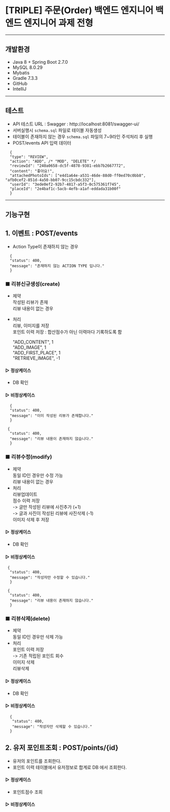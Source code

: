 # [TRIPLE] 주문(Order) 백엔드 엔지니어 백엔드 엔지니어 과제 전형
***
## 개발환경
* Java 8 + Spring Boot 2.7.0
* MySQL 8.0.29
* Mybatis
* Gradle 7.3.3
* GitHub
* IntelliJ
***
## 테스트
- API 테스트 URL : Swagger : http://localhost:8081/swagger-ui/
- 서버실행시 `schema.sql` 파일로 테이블 자동생성
- 테이블이 존재하지 않는 경우 `schema.sql` 파일의 7~9라인 주석처리 후 실행
- POST/events API 입력 데이터
```
  {
  "type": "REVIEW",
  "action": "ADD", /* "MOD", "DELETE" */
  "reviewId": "240a0658-dc5f-4878-9381-ebb7b2667772",
  "content": "좋아요!",
  "attachedPhotoIds": ["e4d1a64e-a531-46de-88d0-ff0ed70c0bb8", "afb0cef2-851d-4a50-bb07-9cc15cbdc332"],
  "userId": "3ede0ef2-92b7-4817-a5f3-0c575361f745",
  "placeId": "2e4baf1c-5acb-4efb-a1af-eddada31b00f"
  }
```
***
## 기능구현 ##
## 1. 이벤트 : POST/events ##
- Action Type이 존재하지 않는 경우
```
  {
  "status": 400,
  "message": "존재하지 않는 ACTION TYPE 입니다."
  }

```

### ■ 리뷰신규생성(create) ###
- 제약   
작성된 리뷰가 존재   
리뷰 내용이 없는 경우   
- 처리   
리뷰, 이미지를 저장   
포인트 이력 저장 : 합산점수가 아닌 이력마다 기록하도록 함

  "ADD_CONTENT", 1   
  "ADD_IMAGE", 1   
  "ADD_FIRST_PLACE", 1   
  "RETRIEVE_IMAGE", -1

#### ▷ 정상케이스
- DB 확인

#### ▷ 비정상케이스
```
  {
  "status": 400,
  "message": "이미 작성된 리뷰가 존재합니다."
  }
```
```
 {
  "status": 400,
  "message": "리뷰 내용이 존재하지 않습니다."
  }
```


### ■ 리뷰수정(modify) ###
- 제약   
동일 ID인 경우만 수정 가능   
리뷰 내용이 없는 경우
- 처리   
리뷰업데이트   
점수 이력 저장     
-> 글만 작성된 리뷰에 사진추가 (+1)  
-> 글과 사진이 작성된 리뷰에 사진삭제 (-1)   
이미지 삭제 후 저장

#### ▷ 정상케이스
- DB 확인

#### ▷ 비정상케이스
```
 {
  "status": 400,
  "message": "작성자만 수정할 수 있습니다."
  }

```
```
 {
  "status": 400,
  "message": "리뷰 내용이 존재하지 않습니다."
  }

```

### ■ 리뷰삭제(delete) ###
- 제약   
  동일 ID인 경우만 삭제 가능   
- 처리   
  포인트 이력 저장   
  -> 기존 적립된 포인트 회수      
  이미지 삭제  
  리뷰삭제

#### ▷ 정상케이스
- DB 확인

#### ▷ 비정상케이스
```
  {
   "status": 400,
   "message": "작성자만 삭제할 수 있습니다."
  }
```


## 2. 유저 포인트조회 : POST/points/{id} ##
- 유저의 포인트를 조회한다.
- 포인트 이력 테이블에서 유저정보로 합계로 DB 에서 조회한다.

#### ▷ 정상케이스
- 포인트점수 조회

#### ▷ 비정상케이스